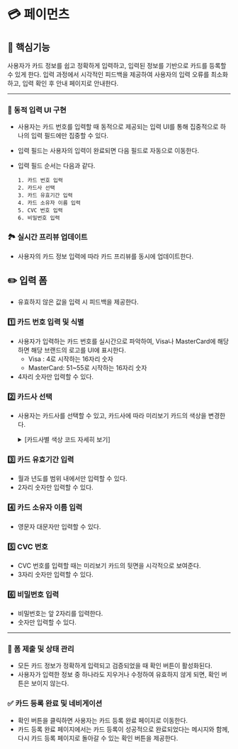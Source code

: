 # 💳 페이먼츠

## 🚀 핵심기능

사용자가 카드 정보를 쉽고 정확하게 입력하고, 입력된 정보를 기반으로 카드를 등록할 수 있게 한다. 입력 과정에서 시각적인 피드백을 제공하여 사용자의 입력 오류를 최소화하고, 입력 확인 후 안내 페이지로 안내한다.

---

### 🎯 동적 입력 UI 구현

- 사용자는 카드 번호를 입력할 때 동적으로 제공되는 입력 UI를 통해 집중적으로 하나의 입력 필드에만 집중할 수 있다.

- 입력 필드는 사용자의 입력이 완료되면 다음 필드로 자동으로 이동한다.

- 입력 필드 순서는 다음과 같다.
  ```
  1. 카드 번호 입력
  2. 카드사 선택
  3. 카드 유효기간 입력
  4. 카드 소유자 이름 입력
  5. CVC 번호 입력
  6. 비밀번호 입력
  ```

### 🏞️ 실시간 프리뷰 업데이트

- 사용자의 카드 정보 입력에 따라 카드 프리뷰를 동시에 업데이트한다.

## ✏️ 입력 폼

- 유효하지 않은 값을 입력 시 피드백을 제공한다.

### 1️⃣ 카드 번호 입력 및 식별

- 사용자가 입력하는 카드 번호를 실시간으로 파악하여, Visa나 MasterCard에 해당하면 해당 브랜드의 로고를 UI에 표시한다.
  - Visa : 4로 시작하는 16자리 숫자
  - MasterCard: 51~55로 시작하는 16자리 숫자
- 4자리 숫자만 입력할 수 있다.

### 2️⃣ 카드사 선택

- 사용자는 카드사를 선택할 수 있고, 카드사에 따라 미리보기 카드의 색상을 변경한다.
  <details>
  <summary>[카드사별 색상 코드 자세히 보기]</summary>
    
    - BC카드 - #f04651
    - 신한카드 - #0046FF
    - 카카오뱅크 - #FFE600
    - 현대카드 - #000000
    - 우리카드 - #007BC8
    - 롯데카드 - #ED1C24
    - 하나카드 - #009490
    - 국민카드 - #6A6056
  </details>

### 3️⃣ 카드 유효기간 입력

- 월과 년도를 범위 내에서만 입력할 수 있다.
- 2자리 숫자만 입력할 수 있다.

### 4️⃣ 카드 소유자 이름 입력

- 영문자 대문자만 입력할 수 있다.

### 5️⃣ CVC 번호

- CVC 번호를 입력할 때는 미리보기 카드의 뒷면을 시각적으로 보여준다.
- 3자리 숫자만 입력할 수 있다.

### 6️⃣ 비밀번호 입력

- 비밀번호는 앞 2자리를 입력한다.
- 숫자만 입력할 수 있다.

---

### 📝 폼 제출 및 상태 관리

- 모든 카드 정보가 정확하게 입력되고 검증되었을 때 확인 버튼이 활성화된다.
- 사용자가 입력한 정보 중 하나라도 지우거나 수정하여 유효하지 않게 되면, 확인 버튼은 보이지 않는다.

### ✅ 카드 등록 완료 및 네비게이션

- 확인 버튼을 클릭하면 사용자는 카드 등록 완료 페이지로 이동한다.
- 카드 등록 완료 페이지에서는 카드 등록이 성공적으로 완료되었다는 메시지와 함께, 다시 카드 등록 페이지로 돌아갈 수 있는 확인 버튼을 제공한다.
